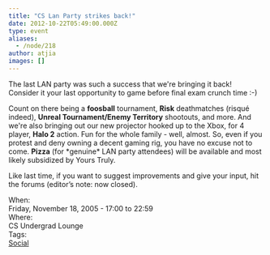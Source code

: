 ```yaml
---
title: "CS Lan Party strikes back!"
date: 2012-10-22T05:49:00.000Z
type: event
aliases:
  - /node/218
author: atjia
images: []
---
```


<div class="field field-name-body field-type-text-with-summary field-label-hidden"><div class="field-items"><div class="field-item even"><p>The last LAN party was such a success that we&apos;re bringing it back!  Consider it your last opportunity to game before final exam crunch time :-)</p>
<p>Count on there being a <strong>foosball</strong> tournament, <strong>Risk</strong> deathmatches (risqu&#xE9; indeed), <strong>Unreal Tournament/Enemy Territory</strong> shootouts, and more.  And we&apos;re also bringing out our new projector hooked up to the Xbox, for 4 player, <strong>Halo 2</strong> action.  Fun for the whole family - well, almost.  So, even if you protest and deny owning a decent gaming rig, you have no excuse not to come.  <strong>Pizza</strong> (for *genuine* LAN party attendees) will be available and most likely subsidized by Yours Truly.</p>
<p>Like last time, if you want to suggest improvements and give your input, hit the forums (editor&#x2019;s note: now closed).</p>
</div></div></div><div class="field field-name-field-dates field-type-datetime field-label-above"><div class="field-label">When:&#xA0;</div><div class="field-items"><div class="field-item even"><span class="date-display-single">Friday, November 18, 2005 - <span class="date-display-range"><span class="date-display-start">17:00</span> to <span class="date-display-end">22:59</span></span></span></div></div></div><div class="field field-name-field-location field-type-text field-label-above"><div class="field-label">Where:&#xA0;</div><div class="field-items"><div class="field-item even">CS Undergrad Lounge</div></div></div>    <footer>
    <div class="field field-name-field-tags field-type-taxonomy-term-reference field-label-above"><div class="field-label">Tags:&#xA0;</div><div class="field-items"><div class="field-item even"><a href="/social">Social</a></div></div></div>      </footer>